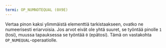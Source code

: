```yaml
---
termi: OP_NUMNOTEQUAL (0X9E)
---
```


Vertaa pinon kaksi ylimmäistä elementtiä tarkistaakseen, ovatko ne numeerisesti eriarvoisia. Jos arvot eivät ole yhtä suuret, se työntää pinolle `1` (tosi), muussa tapauksessa se työntää `0` (epätosi). Tämä on vastakohta `OP_NUMEQUAL`-operaatiolle.